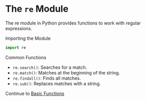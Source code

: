 # The `re` Module

The re module in Python provides functions to work with regular expressions.

Importing the Module
```python
import re
```


Common Functions

- `re.search()`: Searches for a match.
- `re.match()`: Matches at the beginning of the string.
- `re.findall()`: Finds all matches.
- `re.sub()`: Replaces matches with a string.


Continue to [Basic Functions](./Basic_Functions.md)